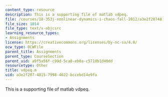 ```yaml
---
content_type: resource
description: This is a supporting file of matlab vdpeq.
file: /courses/18-353j-nonlinear-dynamics-i-chaos-fall-2012/a3e2f207481579984622bccebd14e9fa_vdpeq.m
file_size: 1014
file_type: text/x-objcsrc
learning_resource_types:
- Assignments
license: https://creativecommons.org/licenses/by-nc-sa/4.0/
ocw_type: OCWFile
parent_title: Assignments
parent_type: CourseSection
parent_uid: a9f5a56f-c99d-5ca8-eb0a-c571db1d40dd
resourcetype: Other
title: vdpeq.m
uid: a3e2f207-4815-7998-4622-bccebd14e9fa
---
```

This is a supporting file of matlab vdpeq.